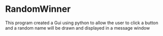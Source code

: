 # RandomWinner
This program created a Gui using python to allow the user to click a button and a random name will be drawn and displayed in a message window
